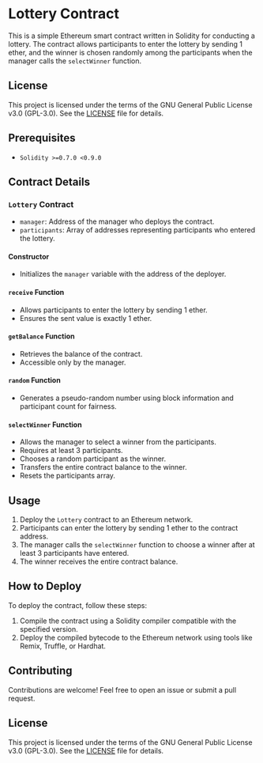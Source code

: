 # Lottery Contract

This is a simple Ethereum smart contract written in Solidity for conducting a lottery. The contract allows participants to enter the lottery by sending 1 ether, and the winner is chosen randomly among the participants when the manager calls the `selectWinner` function.

## License

This project is licensed under the terms of the GNU General Public License v3.0 (GPL-3.0). See the [LICENSE](LICENSE) file for details.

## Prerequisites

- `Solidity >=0.7.0 <0.9.0`

## Contract Details

### `Lottery` Contract

- `manager`: Address of the manager who deploys the contract.
- `participants`: Array of addresses representing participants who entered the lottery.

#### Constructor

- Initializes the `manager` variable with the address of the deployer.

#### `receive` Function

- Allows participants to enter the lottery by sending 1 ether.
- Ensures the sent value is exactly 1 ether.

#### `getBalance` Function

- Retrieves the balance of the contract.
- Accessible only by the manager.

#### `random` Function

- Generates a pseudo-random number using block information and participant count for fairness.

#### `selectWinner` Function

- Allows the manager to select a winner from the participants.
- Requires at least 3 participants.
- Chooses a random participant as the winner.
- Transfers the entire contract balance to the winner.
- Resets the participants array.

## Usage

1. Deploy the `Lottery` contract to an Ethereum network.
2. Participants can enter the lottery by sending 1 ether to the contract address.
3. The manager calls the `selectWinner` function to choose a winner after at least 3 participants have entered.
4. The winner receives the entire contract balance.

## How to Deploy

To deploy the contract, follow these steps:

1. Compile the contract using a Solidity compiler compatible with the specified version.
2. Deploy the compiled bytecode to the Ethereum network using tools like Remix, Truffle, or Hardhat.

## Contributing

Contributions are welcome! Feel free to open an issue or submit a pull request.

## License

This project is licensed under the terms of the GNU General Public License v3.0 (GPL-3.0). See the [LICENSE](LICENSE) file for details.

